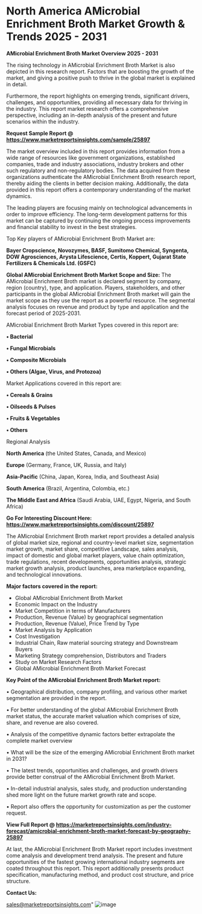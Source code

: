 # North America AMicrobial Enrichment Broth Market Growth & Trends 2025 - 2031

<Strong> AMicrobial Enrichment Broth Market Overview 2025 - 2031</strong>

The rising technology in AMicrobial Enrichment Broth Market is also depicted in this research report. Factors that are boosting the growth of the market, and giving a positive push to thrive in the global market is explained in detail.

Furthermore, the report highlights on emerging trends, significant drivers, challenges, and opportunities, providing all necessary data for thriving in the industry. This report market research offers a comprehensive perspective, including an in-depth analysis of the present and future scenarios within the industry.

<strong>Request Sample Report @ <a href=https://www.marketreportsinsights.com/sample/25897>https://www.marketreportsinsights.com/sample/25897</a></strong>

The market overview included in this report provides information from a wide range of resources like government organizations, established companies, trade and industry associations, industry brokers and other such regulatory and non-regulatory bodies. The data acquired from these organizations authenticate the AMicrobial Enrichment Broth research report, thereby aiding the clients in better decision making. Additionally, the data provided in this report offers a contemporary understanding of the market dynamics.

The leading players are focusing mainly on technological advancements in order to improve efficiency. The long-term development patterns for this market can be captured by continuing the ongoing process improvements and financial stability to invest in the best strategies.

Top Key players of AMicrobial Enrichment Broth Market are:

<strong>Bayer Cropscience, Novozymes, BASF, Sumitomo Chemical, Syngenta, DOW Agrosciences, Arysta Lifescience, Certis, Koppert, Gujarat State Fertilizers & Chemicals Ltd. (GSFC)</strong>

<strong><b>Global AMicrobial Enrichment Broth Market Scope and Size:</b></strong>
The AMicrobial Enrichment Broth market is declared segment by company, region (country), type, and application. Players, stakeholders, and other participants in the global AMicrobial Enrichment Broth market will gain the market scope as they use the report as a powerful resource. The segmental analysis focuses on revenue and product by type and application and the forecast period of 2025-2031.

AMicrobial Enrichment Broth Market Types covered in this report are:

<strong>• Bacterial

• Fungal Microbials

• Composite Microbials

• Others (Algae, Virus, and Protozoa)</strong>

Market Applications covered in this report are:

<strong>• Cereals & Grains

• Oilseeds & Pulses

• Fruits & Vegetables

• Others</strong> 

Regional Analysis

<strong>North America</strong> (the United States, Canada, and Mexico)

<strong>Europe</strong> (Germany, France, UK, Russia, and Italy)

<strong>Asia-Pacific</strong> (China, Japan, Korea, India, and Southeast Asia)

<strong>South America</strong> (Brazil, Argentina, Colombia, etc.)

<strong>The Middle East and Africa</strong> (Saudi Arabia, UAE, Egypt, Nigeria, and South Africa)

<strong>Go For Interesting Discount Here: <a href=https://www.marketreportsinsights.com/discount/25897>https://www.marketreportsinsights.com/discount/25897</a></strong>

The AMicrobial Enrichment Broth market report provides a detailed analysis of global market size, regional and country-level market size, segmentation market growth, market share, competitive Landscape, sales analysis, impact of domestic and global market players, value chain optimization, trade regulations, recent developments, opportunities analysis, strategic market growth analysis, product launches, area marketplace expanding, and technological innovations.

<strong><b>Major factors covered in the report:</b></strong>
<ul>
  <li>Global AMicrobial Enrichment Broth Market </li>
  <li>Economic Impact on the Industry</li>
  <li>Market Competition in terms of Manufacturers</li>
  <li>Production, Revenue (Value) by geographical segmentation</li>
  <li>Production, Revenue (Value), Price Trend by Type</li>
  <li>Market Analysis by Application</li>
  <li>Cost Investigation</li>
  <li>Industrial Chain, Raw material sourcing strategy and Downstream Buyers</li>
  <li>Marketing Strategy comprehension, Distributors and Traders</li>
  <li>Study on Market Research Factors</li>
  <li>Global AMicrobial Enrichment Broth Market Forecast</li>
</ul>

<strong><b>Key Point of the AMicrobial Enrichment Broth Market report:</b></strong>

• Geographical distribution, company profiling, and various other market segmentation are provided in the report.

• For better understanding of the global AMicrobial Enrichment Broth market status, the accurate market valuation which comprises of size, share, and revenue are also covered.

• Analysis of the competitive dynamic factors better extrapolate the complete market overview

• What will be the size of the emerging AMicrobial Enrichment Broth market in 2031?

• The latest trends, opportunities and challenges, and growth drivers provide better construal of the AMicrobial Enrichment Broth Market.

• In-detail industrial analysis, sales study, and production understanding shed more light on the future market growth rate and scope.

• Report also offers the opportunity for customization as per the customer request.

<strong><b>View Full Report @ <a href=https://marketreportsinsights.com/industry-forecast/amicrobial-enrichment-broth-market-forecast-by-geography-25897>https://marketreportsinsights.com/industry-forecast/amicrobial-enrichment-broth-market-forecast-by-geography-25897</a></b></strong>


At last, the AMicrobial Enrichment Broth Market report includes investment come analysis and development trend analysis. The present and future opportunities of the fastest growing international industry segments are coated throughout this report. This report additionally presents product specification, manufacturing method, and product cost structure, and price structure.

<strong>Contact Us:</strong>

sales@marketreportsinsights.com"
![image](https://github.com/user-attachments/assets/3be92667-2899-4bc7-8df2-cc2daec87603)
